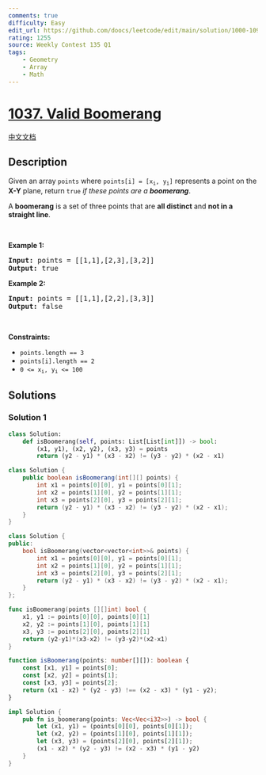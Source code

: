 ```yaml
---
comments: true
difficulty: Easy
edit_url: https://github.com/doocs/leetcode/edit/main/solution/1000-1099/1037.Valid%20Boomerang/README_EN.md
rating: 1255
source: Weekly Contest 135 Q1
tags:
    - Geometry
    - Array
    - Math
---
```


<!-- problem:start -->

# [1037. Valid Boomerang](https://leetcode.com/problems/valid-boomerang)

[中文文档](/solution/1000-1099/1037.Valid%20Boomerang/README.md)

## Description

<p>Given an array <code>points</code> where <code>points[i] = [x<sub>i</sub>, y<sub>i</sub>]</code> represents a point on the <strong>X-Y</strong> plane, return <code>true</code> <em>if these points are a <strong>boomerang</strong></em>.</p>

<p>A <strong>boomerang</strong> is a set of three points that are <strong>all distinct</strong> and <strong>not in a straight line</strong>.</p>

<p>&nbsp;</p>
<p><strong class="example">Example 1:</strong></p>
<pre><strong>Input:</strong> points = [[1,1],[2,3],[3,2]]
<strong>Output:</strong> true
</pre><p><strong class="example">Example 2:</strong></p>
<pre><strong>Input:</strong> points = [[1,1],[2,2],[3,3]]
<strong>Output:</strong> false
</pre>
<p>&nbsp;</p>
<p><strong>Constraints:</strong></p>

<ul>
	<li><code>points.length == 3</code></li>
	<li><code>points[i].length == 2</code></li>
	<li><code>0 &lt;= x<sub>i</sub>, y<sub>i</sub> &lt;= 100</code></li>
</ul>

## Solutions

<!-- solution:start -->

### Solution 1

<!-- tabs:start -->

```python
class Solution:
    def isBoomerang(self, points: List[List[int]]) -> bool:
        (x1, y1), (x2, y2), (x3, y3) = points
        return (y2 - y1) * (x3 - x2) != (y3 - y2) * (x2 - x1)
```

```java
class Solution {
    public boolean isBoomerang(int[][] points) {
        int x1 = points[0][0], y1 = points[0][1];
        int x2 = points[1][0], y2 = points[1][1];
        int x3 = points[2][0], y3 = points[2][1];
        return (y2 - y1) * (x3 - x2) != (y3 - y2) * (x2 - x1);
    }
}
```

```cpp
class Solution {
public:
    bool isBoomerang(vector<vector<int>>& points) {
        int x1 = points[0][0], y1 = points[0][1];
        int x2 = points[1][0], y2 = points[1][1];
        int x3 = points[2][0], y3 = points[2][1];
        return (y2 - y1) * (x3 - x2) != (y3 - y2) * (x2 - x1);
    }
};
```

```go
func isBoomerang(points [][]int) bool {
	x1, y1 := points[0][0], points[0][1]
	x2, y2 := points[1][0], points[1][1]
	x3, y3 := points[2][0], points[2][1]
	return (y2-y1)*(x3-x2) != (y3-y2)*(x2-x1)
}
```

```ts
function isBoomerang(points: number[][]): boolean {
    const [x1, y1] = points[0];
    const [x2, y2] = points[1];
    const [x3, y3] = points[2];
    return (x1 - x2) * (y2 - y3) !== (x2 - x3) * (y1 - y2);
}
```

```rust
impl Solution {
    pub fn is_boomerang(points: Vec<Vec<i32>>) -> bool {
        let (x1, y1) = (points[0][0], points[0][1]);
        let (x2, y2) = (points[1][0], points[1][1]);
        let (x3, y3) = (points[2][0], points[2][1]);
        (x1 - x2) * (y2 - y3) != (x2 - x3) * (y1 - y2)
    }
}
```

<!-- tabs:end -->

<!-- solution:end -->

<!-- problem:end -->
